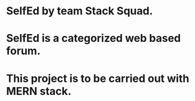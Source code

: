 # SelfEd by team Stack Squad.
# SelfEd is a categorized web based forum.
# This project is to be carried out with MERN stack.
